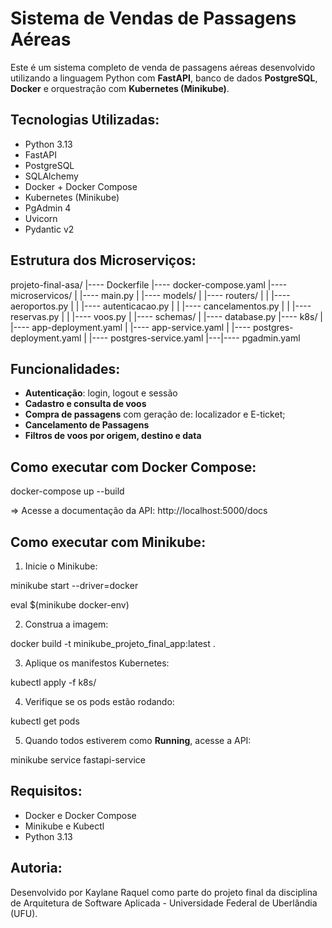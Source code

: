 # Sistema de Vendas de Passagens Aéreas

Este é um sistema completo de venda de passagens aéreas desenvolvido utilizando a linguagem Python com **FastAPI**, banco de dados **PostgreSQL**, **Docker** e orquestração com **Kubernetes (Minikube)**.

## Tecnologias Utilizadas:

- Python 3.13
- FastAPI
- PostgreSQL
- SQLAlchemy
- Docker + Docker Compose
- Kubernetes (Minikube)
- PgAdmin 4
- Uvicorn
- Pydantic v2

## Estrutura dos Microserviços:

projeto-final-asa/
|---- Dockerfile
|---- docker-compose.yaml
|---- microservicos/
| |---- main.py
| |---- models/
| |---- routers/
| | |---- aeroportos.py
| | |---- autenticacao.py
| | |---- cancelamentos.py
| | |---- reservas.py
| | |---- voos.py
| |---- schemas/
| |---- database.py
|---- k8s/
| |---- app-deployment.yaml
| |---- app-service.yaml
| |---- postgres-deployment.yaml
| |---- postgres-service.yaml
|---|---- pgadmin.yaml

## Funcionalidades:

- **Autenticação**: login, logout e sessão
- **Cadastro e consulta de voos**
- **Compra de passagens** com geração de: localizador e E-ticket;
- **Cancelamento de Passagens**
- **Filtros de voos por origem, destino e data**

## Como executar com Docker Compose:

docker-compose up --build

=> Acesse a documentação da API: http://localhost:5000/docs

## Como executar com Minikube:

1. Inicie o Minikube:

minikube start --driver=docker

eval $(minikube docker-env)

2. Construa a imagem:

docker build -t minikube_projeto_final_app:latest .

3. Aplique os manifestos Kubernetes:

kubectl apply -f k8s/

4. Verifique se os pods estão rodando:

kubectl get pods

5. Quando todos estiverem como **Running**, acesse a API:

minikube service fastapi-service

## Requisitos:

- Docker e Docker Compose
- Minikube e Kubectl
- Python 3.13

## Autoria:

Desenvolvido por Kaylane Raquel como parte do projeto final da disciplina de Arquitetura de Software Aplicada - Universidade Federal de Uberlândia (UFU).
